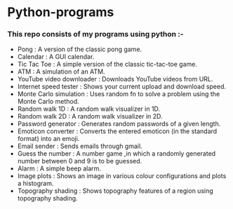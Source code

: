 # Python-programs

### This repo consists of my programs using python :-

<ul>
  <li>Pong : A version of the classic pong game.</li>
  <li>Calendar : A GUI calendar.</li>
  <li>Tic Tac Toe : A simple version of the classic tic-tac-toe game.</li>
  <li>ATM : A simulation of an ATM.</li>
  <li>YouTube video downloader : Downloads YouTube videos from URL.</li>
  <li>Internet speed tester : Shows your current upload and download speed.</li>
  <li>Monte Carlo simulation : Uses random fn to solve a problem using the Monte Carlo method.</li>
  <li>Random walk 1D : A random walk visualizer in 1D.</li>
  <li>Random walk 2D : A random walk visualizer in 2D.</li>
  <li>Password generator : Generates random passwords of a given length.</li>
  <li>Emoticon converter : Converts the entered emoticon (in the standard format) into an emoji.</li>
  <li>Email sender : Sends emails through gmail.</li>
  <li>Guess the number : A number game ,in which a randomly generated number between 0 and 9 is to be guessed.</li>
  <li>Alarm : A simple beep alarm.</li>
  <li>Image plots : Shows an image in various colour configurations and plots a histogram.</li>
  <li>Topography shading : Shows topography features of a region using topography shading.</li>
</ul>
